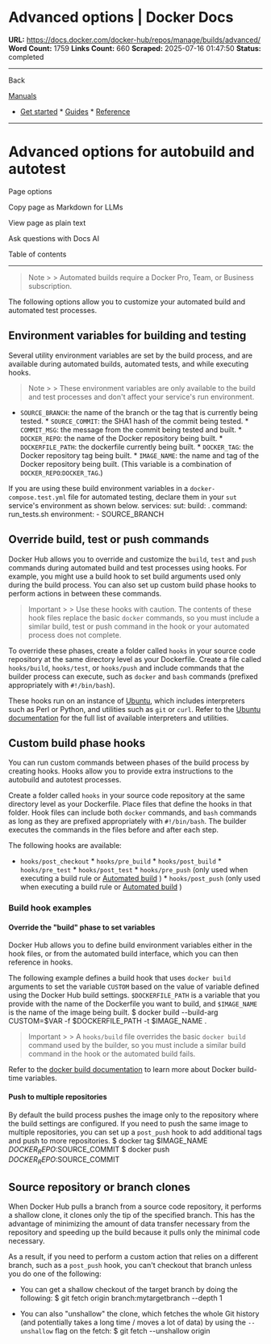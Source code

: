 # Advanced options | Docker Docs

**URL:** https://docs.docker.com/docker-hub/repos/manage/builds/advanced/
**Word Count:** 1759
**Links Count:** 660
**Scraped:** 2025-07-16 01:47:50
**Status:** completed

---

Back

[Manuals](https://docs.docker.com/manuals/)

  * [Get started](https://docs.docker.com/get-started/)   * [Guides](https://docs.docker.com/guides/)   * [Reference](https://docs.docker.com/reference/)

* * *

# Advanced options for autobuild and autotest

Page options

Copy page as Markdown for LLMs

View page as plain text

Ask questions with Docs AI

Table of contents

* * *

> Note >  > Automated builds require a Docker Pro, Team, or Business subscription.

The following options allow you to customize your automated build and automated test processes.

## Environment variables for building and testing

Several utility environment variables are set by the build process, and are available during automated builds, automated tests, and while executing hooks.

> Note >  > These environment variables are only available to the build and test processes and don't affect your service's run environment.

  * `SOURCE_BRANCH`: the name of the branch or the tag that is currently being tested.   * `SOURCE_COMMIT`: the SHA1 hash of the commit being tested.   * `COMMIT_MSG`: the message from the commit being tested and built.   * `DOCKER_REPO`: the name of the Docker repository being built.   * `DOCKERFILE_PATH`: the dockerfile currently being built.   * `DOCKER_TAG`: the Docker repository tag being built.   * `IMAGE_NAME`: the name and tag of the Docker repository being built. \(This variable is a combination of `DOCKER_REPO`:`DOCKER_TAG`.\)

If you are using these build environment variables in a `docker-compose.test.yml` file for automated testing, declare them in your `sut` service's environment as shown below.               services:       sut:         build: .         command: run_tests.sh         environment:           - SOURCE_BRANCH

## Override build, test or push commands

Docker Hub allows you to override and customize the `build`, `test` and `push` commands during automated build and test processes using hooks. For example, you might use a build hook to set build arguments used only during the build process. You can also set up custom build phase hooks to perform actions in between these commands.

> Important >  > Use these hooks with caution. The contents of these hook files replace the basic `docker` commands, so you must include a similar build, test or push command in the hook or your automated process does not complete.

To override these phases, create a folder called `hooks` in your source code repository at the same directory level as your Dockerfile. Create a file called `hooks/build`, `hooks/test`, or `hooks/push` and include commands that the builder process can execute, such as `docker` and `bash` commands \(prefixed appropriately with `#!/bin/bash`\).

These hooks run on an instance of [Ubuntu](https://releases.ubuntu.com/), which includes interpreters such as Perl or Python, and utilities such as `git` or `curl`. Refer to the [Ubuntu documentation](https://ubuntu.com/) for the full list of available interpreters and utilities.

## Custom build phase hooks

You can run custom commands between phases of the build process by creating hooks. Hooks allow you to provide extra instructions to the autobuild and autotest processes.

Create a folder called `hooks` in your source code repository at the same directory level as your Dockerfile. Place files that define the hooks in that folder. Hook files can include both `docker` commands, and `bash` commands as long as they are prefixed appropriately with `#!/bin/bash`. The builder executes the commands in the files before and after each step.

The following hooks are available:

  * `hooks/post_checkout`   * `hooks/pre_build`   * `hooks/post_build`   * `hooks/pre_test`   * `hooks/post_test`   * `hooks/pre_push` \(only used when executing a build rule or [Automated build](https://docs.docker.com/docker-hub/repos/manage/builds/) \)   * `hooks/post_push` \(only used when executing a build rule or [Automated build](https://docs.docker.com/docker-hub/repos/manage/builds/) \)

### Build hook examples

#### Override the "build" phase to set variables

Docker Hub allows you to define build environment variables either in the hook files, or from the automated build interface, which you can then reference in hooks.

The following example defines a build hook that uses `docker build` arguments to set the variable `CUSTOM` based on the value of variable defined using the Docker Hub build settings. `$DOCKERFILE_PATH` is a variable that you provide with the name of the Dockerfile you want to build, and `$IMAGE_NAME` is the name of the image being built.               $ docker build --build-arg CUSTOM=$VAR -f $DOCKERFILE_PATH -t $IMAGE_NAME .     

> Important >  > A `hooks/build` file overrides the basic `docker build` command used by the builder, so you must include a similar build command in the hook or the automated build fails.

Refer to the [docker build documentation](https://docs.docker.com/reference/cli/docker/buildx/build/#build-arg) to learn more about Docker build-time variables.

#### Push to multiple repositories

By default the build process pushes the image only to the repository where the build settings are configured. If you need to push the same image to multiple repositories, you can set up a `post_push` hook to add additional tags and push to more repositories.               $ docker tag $IMAGE_NAME $DOCKER_REPO:$SOURCE_COMMIT     $ docker push $DOCKER_REPO:$SOURCE_COMMIT     

## Source repository or branch clones

When Docker Hub pulls a branch from a source code repository, it performs a shallow clone, it clones only the tip of the specified branch. This has the advantage of minimizing the amount of data transfer necessary from the repository and speeding up the build because it pulls only the minimal code necessary.

As a result, if you need to perform a custom action that relies on a different branch, such as a `post_push` hook, you can't checkout that branch unless you do one of the following:

  * You can get a shallow checkout of the target branch by doing the following:                  $ git fetch origin branch:mytargetbranch --depth 1         

  * You can also "unshallow" the clone, which fetches the whole Git history \(and potentially takes a long time / moves a lot of data\) by using the `--unshallow` flag on the fetch:                  $ git fetch --unshallow origin